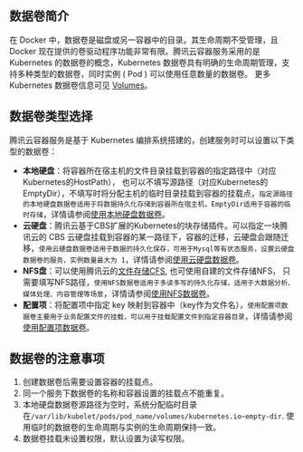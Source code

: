 ## 数据卷简介
在 Docker 中，数据卷是磁盘或另一容器中的目录。其生命周期不受管理，且 Docker 现在提供的卷驱动程序功能非常有限。腾讯云容器服务采用的是 Kubernetes 的数据卷的概念，Kubernetes 数据卷具有明确的生命周期管理，支持多种类型的数据卷，同时实例 ( Pod ) 可以使用任意数量的数据卷。
更多 Kubernetes 数据卷信息可见 [Volumes](https://kubernetes.io/docs/concepts/storage/volumes/)。

## 数据卷类型选择
腾讯云容器服务是基于 Kubernetes 编排系统搭建的，创建服务时可以设置以下类型的数据卷：
- **本地硬盘**：将容器所在宿主机的文件目录挂载到容器的指定路径中（对应Kubernetes的HostPath）， 也可以不填写源路径（对应Kubernetes的EmptyDir），不填写时将分配主机的临时目录挂载到容器的挂载点，`指定源路径的本地硬盘数据卷适用于将数据持久化存储到容器所在宿主机，EmptyDir适用于容器的临时存储`，详情请参阅[使用本地硬盘数据卷]()。
- **云硬盘**：腾讯云基于CBS扩展的Kubernetes的块存储插件。可以指定一块腾讯云的 CBS 云硬盘挂载到容器的某一路径下，容器的迁移，云硬盘会跟随迁移，`使用云硬盘数据卷适用于数据的持久化保存，可用于Mysql等有状态服务，设置云硬盘数据卷的服务，实例数量最大为 1`，详情请参阅[使用云硬盘数据卷]()。
- **NFS盘**：可以使用腾讯云的[文件存储CFS](https://cloud.tencent.com/document/product/582/9127), 也可使用自建的文件存储NFS， 只需要填写NFS路径，`使用NFS数据卷适用于多读多写的持久化存储，适用于大数据分析、媒体处理、内容管理等场景`，详情请参阅[使用NFS数据卷]()。
- **配置项**：将配置项中指定 key 映射到容器中（key作为文件名），`使用配置项数据卷主要用于业务配置文件的挂载，可以用于挂载配置文件到指定容器目录`，详情请参阅[使用配置项数据卷]()。



## 数据卷的注意事项
1. 创建数据卷后需要设置容器的挂载点。
2. 同一个服务下数据卷的名称和容器设置的挂载点不能重复。
3. 本地硬盘数据卷源路径为空时，系统分配临时目录在`/var/lib/kubelet/pods/pod_name/volumes/kubernetes.io~empty-dir`. 使用临时的数据卷的生命周期与实例的生命周期保持一致。
4. 数据卷挂载未设置权限，默认设置为读写权限。
